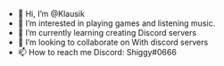 - 👋 Hi, I’m @Klausik
- 👀 I’m interested in playing games and listening music.
- 🌱 I’m currently learning creating Discord servers
- 💞️ I’m looking to collaborate on With discord servers
- 📫 How to reach me Discord: Shiggy#0666

<!---
Klausik/Klausik is a ✨ special ✨ repository because its `README.md` (this file) appears on your GitHub profile.
You can click the Preview link to take a look at your changes.
--->
